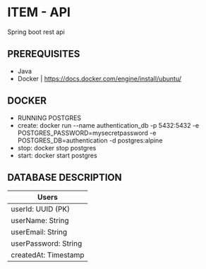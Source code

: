 # ITEM - API
Spring boot rest api

## PREREQUISITES
- Java
- Docker | https://docs.docker.com/engine/install/ubuntu/ 

## DOCKER
- RUNNING POSTGRES
- create:
docker run --name authentication_db -p 5432:5432 -e POSTGRES_PASSWORD=mysecretpassword -e POSTGRES_DB=authentication -d postgres:alpine
- stop:
docker stop postgres
- start:
docker start postgres

## DATABASE DESCRIPTION

|       Users           |
|--------------------   |
|userId: UUID (PK)      |
|userName: String       |
|userEmail: String      |
|userPassword: String   |
|createdAt: Timestamp   |

